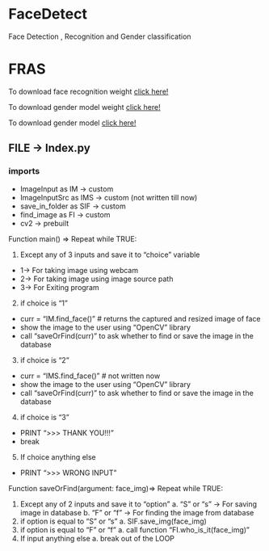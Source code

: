 # FaceDetect
Face Detection , Recognition and Gender classification
<h1>FRAS</h1>

To download face recognition weight <a href= "https://drive.google.com/file/d/1CPSeum3HpopfomUEK1gybeuIVoeJT_Eo/view">click here!</a>

To download gender model weight <a href = "https://drive.google.com/file/d/1SXpA6Tu9rWeZJAxkP-GOIDOBs9oynSUi/view?usp=sharing">click here!</a><br>

To download gender model <a href = "https://drive.google.com/file/d/1rmudQY5vgUGjTk4s0LcUyLjX_OktFB_a/view?usp=sharing">click here!</a>

## FILE -> Index.py

### imports
* ImageInput as IM -> custom
* ImageInputSrc as IMS -> custom (not written till now)
* save_in_folder as SIF -> custom
* find_image as FI -> custom
* cv2 -> prebuilt

Function main() =>
Repeat while TRUE:
1.	Except any of 3 inputs and save it to “choice” variable
  *	1-> For taking image using webcam
  *	2-> For taking image using image source path
  *	3-> For Exiting program
2.	if choice is “1”
  *	curr = “IM.find_face()” # returns the captured and resized image of face
  *	show the image to the user using “OpenCV” library
  *	call “saveOrFind(curr)” to ask whether to find or save the image in the database
3.	if choice is “2”
  *	curr = “IMS.find_face()” # not written now
  *	show the image to the user using “OpenCV” library
  *	call “saveOrFind(curr)” to ask whether to find or save the image in the database
4.	if choice is “3”
  *	PRINT “>>> THANK YOU!!!”
  *	break
5.	If choice anything else
  *	PRINT “>>> WRONG INPUT”

Function saveOrFind(argument: face_img)=>
Repeat while TRUE:
1.	Except any of 2 inputs and save it to “option”
  a.	“S” or “s” -> For saving image in database
  b.	“F” or “f” -> For finding the image from database
2.	if option is equal to “S” or “s”
  a.	SIF.save_img(face_img)
3.	if option is equal to “F” or “f”
  a.	call function “FI.who_is_it(face_img)”
4.	If input anything else
  a.	break out of the LOOP

